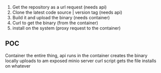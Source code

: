 1. Get the repository as a url request (needs api)
2. Clone the latest code source | version tag (needs api)
3. Build it and upload the binary (needs container)
4. Curl to get the binary (from the container)
5. install on the system (proxy request to the container)

## POC

Container the entire thing,
api runs in the container
creates the binary locally
uploads to am exposed minio server
curl script gets the file
installs on whatever
